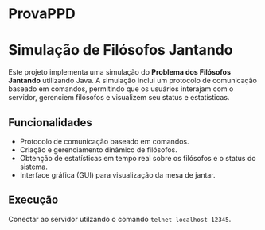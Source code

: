 # ProvaPPD

# Simulação de Filósofos Jantando

Este projeto implementa uma simulação do **Problema dos Filósofos Jantando** utilizando Java. A simulação inclui um protocolo de comunicação baseado em comandos, permitindo que os usuários interajam com o servidor, gerenciem filósofos e visualizem seu status e estatísticas.

## Funcionalidades
- Protocolo de comunicação baseado em comandos.  
- Criação e gerenciamento dinâmico de filósofos.  
- Obtenção de estatísticas em tempo real sobre os filósofos e o status do sistema.  
- Interface gráfica (GUI) para visualização da mesa de jantar.  

## Execução

Conectar ao servidor utilzando o comando ```telnet localhost 12345```.
